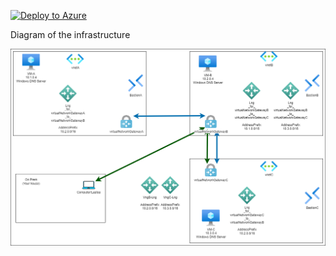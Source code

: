 [![Deploy to Azure](https://aka.ms/deploytoazurebutton)](https://portal.azure.com/#create/Microsoft.Template/uri/https%3A%2F%2Fraw.githubusercontent.com%2Fjimgodden%2FAzure_Networking_Labs%2Fmain%2FDeployment_Training%2FVPN_Lab%2Fsrc%2Fmain.json)


Diagram of the infrastructure

![Diagram of the infrastructure](diagram.drawio.png)
